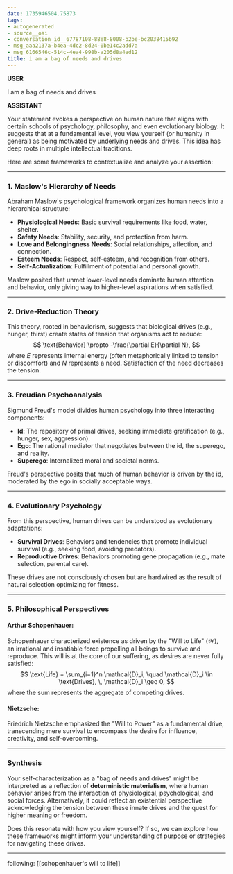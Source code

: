 ```yaml
---
date: 1735946504.75873
tags:
- autogenerated
- source__oai
- conversation_id__67787108-88e8-8008-b2be-bc2038415b92
- msg_aaa2137a-b4ea-4dc2-8d24-0be14c2add7a
- msg_6166546c-514c-4ea4-998b-a205d8a4ed12
title: i am a bag of needs and drives
---
```



**USER**

I am a bag of needs and drives


**ASSISTANT**

Your statement evokes a perspective on human nature that aligns with certain schools of psychology, philosophy, and even evolutionary biology. It suggests that at a fundamental level, you view yourself (or humanity in general) as being motivated by underlying needs and drives. This idea has deep roots in multiple intellectual traditions.

Here are some frameworks to contextualize and analyze your assertion:

---

### 1. **Maslow's Hierarchy of Needs**
Abraham Maslow's psychological framework organizes human needs into a hierarchical structure:
- **Physiological Needs**: Basic survival requirements like food, water, shelter.
- **Safety Needs**: Stability, security, and protection from harm.
- **Love and Belongingness Needs**: Social relationships, affection, and connection.
- **Esteem Needs**: Respect, self-esteem, and recognition from others.
- **Self-Actualization**: Fulfillment of potential and personal growth.

Maslow posited that unmet lower-level needs dominate human attention and behavior, only giving way to higher-level aspirations when satisfied.

---

### 2. **Drive-Reduction Theory**
This theory, rooted in behaviorism, suggests that biological drives (e.g., hunger, thirst) create states of tension that organisms act to reduce:
$$
\text{Behavior} \propto -\frac{\partial E}{\partial N},
$$
where $E$ represents internal energy (often metaphorically linked to tension or discomfort) and $N$ represents a need. Satisfaction of the need decreases the tension.

---

### 3. **Freudian Psychoanalysis**
Sigmund Freud's model divides human psychology into three interacting components:
- **Id**: The repository of primal drives, seeking immediate gratification (e.g., hunger, sex, aggression).
- **Ego**: The rational mediator that negotiates between the id, the superego, and reality.
- **Superego**: Internalized moral and societal norms.

Freud's perspective posits that much of human behavior is driven by the id, moderated by the ego in socially acceptable ways.

---

### 4. **Evolutionary Psychology**
From this perspective, human drives can be understood as evolutionary adaptations:
- **Survival Drives**: Behaviors and tendencies that promote individual survival (e.g., seeking food, avoiding predators).
- **Reproductive Drives**: Behaviors promoting gene propagation (e.g., mate selection, parental care).

These drives are not consciously chosen but are hardwired as the result of natural selection optimizing for fitness.

---

### 5. **Philosophical Perspectives**
#### **Arthur Schopenhauer**: 
Schopenhauer characterized existence as driven by the "Will to Life" ($\mathcal{W}$), an irrational and insatiable force propelling all beings to survive and reproduce. This will is at the core of our suffering, as desires are never fully satisfied:
$$
\text{Life} = \sum_{i=1}^n \mathcal{D}_i, \quad \mathcal{D}_i \in \text{Drives}, \, \mathcal{D}_i \geq 0,
$$
where the sum represents the aggregate of competing drives.

#### **Nietzsche**:
Friedrich Nietzsche emphasized the "Will to Power" as a fundamental drive, transcending mere survival to encompass the desire for influence, creativity, and self-overcoming.

---

### Synthesis
Your self-characterization as a "bag of needs and drives" might be interpreted as a reflection of **deterministic materialism**, where human behavior arises from the interaction of physiological, psychological, and social forces. Alternatively, it could reflect an existential perspective acknowledging the tension between these innate drives and the quest for higher meaning or freedom.

Does this resonate with how you view yourself? If so, we can explore how these frameworks might inform your understanding of purpose or strategies for navigating these drives.


---


following: [[schopenhauer's will to life]]
